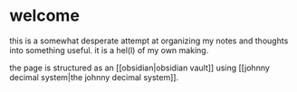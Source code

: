 # welcome
this is a somewhat desperate attempt at organizing my notes and thoughts into something useful. it is a hel(l) of my own making.

the page is structured as an [[obsidian|obsidian vault]] using  [[johnny decimal system|the johnny decimal system]].

